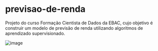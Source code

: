 # previsao-de-renda
Projeto do curso Formação Cientista de Dados da EBAC, cujo objetivo é construir um modelo de previsão de renda utilizando algoritmos de aprendizado supervisionado.


![image](https://github.com/daviNGL/previsao-de-renda/assets/49349219/cada3eb0-b3ea-4668-b3dd-b769e4b9a4d7)

